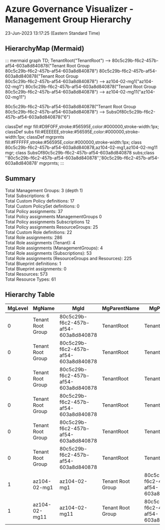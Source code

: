 # Azure Governance Visualizer - Management Group Hierarchy

23-Jun-2023 13:17:25 (Eastern Standard Time)

## HierarchyMap (Mermaid)

::: mermaid
    graph TD;
TenantRoot("TenantRoot") --> 80c5c29b-f6c2-457b-af54-603a8d840878("Tenant Root Group<br/>80c5c29b-f6c2-457b-af54-603a8d840878")
80c5c29b-f6c2-457b-af54-603a8d840878("Tenant Root Group<br/>80c5c29b-f6c2-457b-af54-603a8d840878") --> az104-02-mg1("az104-02-mg1")
80c5c29b-f6c2-457b-af54-603a8d840878("Tenant Root Group<br/>80c5c29b-f6c2-457b-af54-603a8d840878") --> az104-02-mg11("az104-02-mg11")

80c5c29b-f6c2-457b-af54-603a8d840878("Tenant Root Group<br/>80c5c29b-f6c2-457b-af54-603a8d840878") --> SubsOf80c5c29b-f6c2-457b-af54-603a8d840878("6")

 classDef mgr fill:#D9F0FF,stroke:#56595E,color:#000000,stroke-width:1px;
 classDef subs fill:#EEEEEE,stroke:#56595E,color:#000000,stroke-width:1px; classDef mgrprnts fill:#FFFFFF,stroke:#56595E,color:#000000,stroke-width:1px;
 class 80c5c29b-f6c2-457b-af54-603a8d840878,az104-02-mg1,az104-02-mg11 mgr;
 class SubsOf80c5c29b-f6c2-457b-af54-603a8d840878 subs;class ''80c5c29b-f6c2-457b-af54-603a8d840878'','80c5c29b-f6c2-457b-af54-603a8d840878' mgrprnts;
:::
## Summary

Total Management Groups: 3 (depth 1)\
Total Subscriptions: 6\
Total Custom Policy definitions: 17\
Total Custom PolicySet definitions: 0\
Total Policy assignments: 37\
Total Policy assignments ManagementGroups 0\
Total Policy assignments Subscriptions 12\
Total Policy assignments ResourceGroups: 25\
Total Custom Role definitions: 22\
Total Role assignments: 286\
Total Role assignments (Tenant): 4\
Total Role assignments (ManagementGroups): 4\
Total Role assignments (Subscriptions): 53\
Total Role assignments (ResourceGroups and Resources): 225\
Total Blueprint definitions: 1\
Total Blueprint assignments: 0\
Total Resources: 573\
Total Resource Types: 61

## Hierarchy Table

| **MgLevel** | **MgName** | **MgId** | **MgParentName** | **MgParentId** | **SubName** | **SubId** |
|-------------|-------------|-------------|-------------|-------------|-------------|-------------|
| 0 | Tenant Root Group | 80c5c29b-f6c2-457b-af54-603a8d840878 | TenantRoot | TenantRoot | SMX-SOUTHCOM-SRH-Sandbox | 6d0357ab-dd3d-4ab9-ac82-c08def70e813 |
| 0 | Tenant Root Group | 80c5c29b-f6c2-457b-af54-603a8d840878 | TenantRoot | TenantRoot | Pond Hop Demo | 722b67c0-5e76-40fa-811c-791e385a08b8 |
| 0 | Tenant Root Group | 80c5c29b-f6c2-457b-af54-603a8d840878 | TenantRoot | TenantRoot | MTN Demo | 964c406a-1019-48d1-a927-9461123de233 |
| 0 | Tenant Root Group | 80c5c29b-f6c2-457b-af54-603a8d840878 | TenantRoot | TenantRoot | MTNNet Main Subscription | a3ad3fff-f3c5-46cf-ac18-d384307648f8 |
| 0 | Tenant Root Group | 80c5c29b-f6c2-457b-af54-603a8d840878 | TenantRoot | TenantRoot | MTN Training | c7c39807-92fa-4bcb-8d7f-a604845698d0 |
| 0 | Tenant Root Group | 80c5c29b-f6c2-457b-af54-603a8d840878 | TenantRoot | TenantRoot | Partner Scratch Space | f5b490b4-4ce4-469b-9f14-32b600fd3959 |
| 1 | az104-02-mg1 | az104-02-mg1 | Tenant Root Group | 80c5c29b-f6c2-457b-af54-603a8d840878 | none | none |
| 1 | az104-02-mg11 | az104-02-mg11 | Tenant Root Group | 80c5c29b-f6c2-457b-af54-603a8d840878 | none | none |

